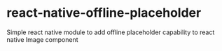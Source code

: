 # react-native-offline-placeholder
Simple react native module to add offline placeholder capability to react native Image component
